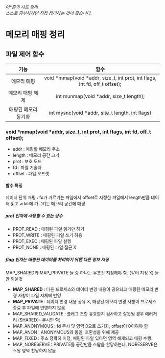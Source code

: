 ###### 이*준의 시프 정리 <br> 스스로 공부하려면 직접 정리하는 것이 좋습니다.

# 메모리 매핑 정리

##  파일 제어 함수
|기능|함수|
|:-:|:-:|
| 메모리 매핑 | void *mmap(void *addr, size_t, int prot, int flags, int fd, off_t offset); |
| 메모리 매핑 해제 | int munmap(void *addr, size_t length);
| 매핑된 메모리 동기화 | int mysnc(void *addr, site_t length, int flags) |

### void *mmap(void *addr, size_t, int prot, int flags, int fd, off_t offset);
+ addr : 매핑할 메모리 주소
+ length : 메모리 공간 크기
+ prot : 보호 모드
+ fd : 파일 기술자
+ offset : 파일 오프셋

#### 함수 특징
페이지 단위 매핑 : fd가 가르키는 파일에서 offset로 지정한 파일에서 length만큼 데이터 읽고 addr에 가르키는 메모리 공간에 매핑

##### prot 인자에 사용할 수 있는 상수
+ PROT_READ : 매핑된 파일 읽기만 하기
+ PROT_WRITE : 매핑된 파일 쓰기 허용
+ PROT_EXEC : 매핑된 파일 실행
+ PROT_NONE : 매핑된 파일 접근 X

##### flag 인자는 매핑된 데이터를 처리하기 위핸 다른 정보 지정
MAP_SHARED와 MAP_PRIVATE 둘 중 하나는 무조건 지정해야 함. (같이 지정 X) 둘만 외울것
+ **MAP_SHARED** : 다른 프로세스와 데이터 변경 내용이 공유되고 매핑된 메모리 변경 사항이 파일 자체에 반영
+ **MAP_PRIVATE** : 데이터 변경 내용 공유 X, 매핑된 메모리 변경 사항이 프로세스 종료 후 파일에 반영하지 않음
+ MAP_SHARED_VALIDATE : 플래그 조합 유효한지 검사하고 잘못될 경우 에러처리 (SHARED는 무시만 함)
+ MAP_ANONYMOUS : fd 무시 및 영역 0으로 초기화, offset이 0이여야 함
+ MAP_ANON : ANONYMOUS와 동일, 호환성을 위헤 제공
+ MAP_FIXED : 주소 정확히 지정, 매핑된 파일 있다면 영역 해제되고 매핑 수행
+ MAP_NORESERVE : PRIVATE를 공간만큼 스왑을 할당하는데, NORESERVE은 스왑 영역 할당하지 않음

